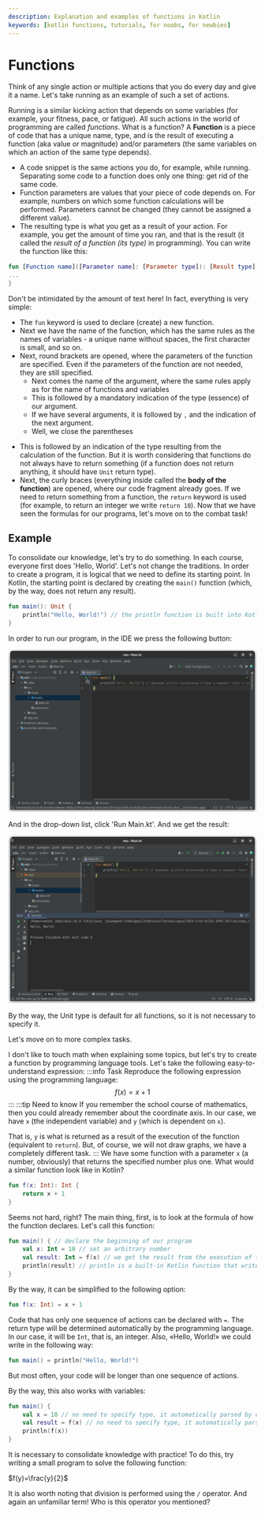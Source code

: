 ```yaml
---
description: Explanation and examples of functions in Kotlin
keywords: [kotlin functions, tutorials, for noobs, for newbies]
---
```

# Functions
Think of any single action or multiple actions that you do every day and give it a name. Let's take running as an example of such a set of actions.

Running is a similar kicking action that depends on some variables (for example, your fitness, pace, or fatigue).
All such actions in the world of programming are called *functions*.
What is a function? A **Function** is a piece of code that has a unique name, type, and is the result of executing a function
(aka value or magnitude) and/or parameters (the same variables on which an action of the same type depends).
* A code snippet is the same actions you do, for example, while running. Separating some code to a function does only one thing: get rid of the same code.
* Function parameters are values that your piece of code depends on. For example, numbers on which some function calculations will be performed. Parameters cannot be changed (they cannot be assigned a different value).
* The resulting type is what you get as a result of your action. For example, you get the amount of time you ran, and that is the result (it called the *result of a function (its type)* in programming).
  You can write the function like this:
```kotlin
fun [Function name]([Parameter name]: [Parameter type]): [Result type] {
...
}
```
Don't be intimidated by the amount of text here! In fact, everything is very simple:
- The `fun` keyword is used to declare (create) a new function.
- Next we have the name of the function, which has the same rules as the names of variables - a unique name without spaces, the first character is small, and so on.
- Next, round brackets are opened, where the parameters of the function are specified. Even if the parameters of the function are not needed, they are still specified.
  * Next comes the name of the argument, where the same rules apply as for the name of functions and variables
  * This is followed by a mandatory indication of the type (essence) of our argument.
  * If we have several arguments, it is followed by `,` and the indication of the next argument.
  * Well, we close the parentheses
* This is followed by an indication of the type resulting from the calculation of the function. But it is worth considering that functions do not always have to return something (if a function does not return anything, it should have `Unit` return type).
* Next, the curly braces (everything inside called the **body of the function**) are opened, where our code fragment already goes. If we need to return something from a function, the `return` keyword is used (for example, to return an integer we write `return 10`).
  Now that we have seen the formulas for our programs, let's move on to the combat task!
## Example
To consolidate our knowledge, let's try to do something.
In each course, everyone first does 'Hello, World'. Let's not change the traditions.
In order to create a program, it is logical that we need to define its starting point. In Kotlin, the starting point is declared by creating the `main()` function (which, by the way, does not return any result).
```kotlin
fun main(): Unit {
    println("Hello, World!") // the println function is built into Kotlin
}
```
In order to run our program, in the IDE we press the following button:

![run](images/ide_run_hello_world_1.png)

And in the drop-down list, click 'Run Main.kt'.
And we get the result:

![run1](images/ide_run_hello_world_2.png)

By the way, the Unit type is default for all functions, so it is not necessary to specify it.

Let's move on to more complex tasks.

I don't like to touch math when explaining some topics, but let's try to create a function by
programming language tools.
Let's take the following easy-to-understand expression:
:::info Task
Reproduce the following expression using the programming language:
$$
f(x)=x+1
$$
:::
:::tip Need to know
If you remember the school course of mathematics, then you could already remember about the coordinate axis.
In our case, we have `x` (the independent variable) and `y` (which is dependent on `x`).

That is, `y` is what is returned as a result of the execution of the function (equivalent to `return`).
But, of course, we will not draw graphs, we have a completely different task.
:::
We have some function with a parameter `x` (a number, obviously) that returns the specified number plus one.
What would a similar function look like in Kotlin?
```kotlin
fun f(x: Int): Int {
    return x + 1
}
```
Seems not hard, right? The main thing, first, is to look at the formula of how the function declares.
Let's call this function:
```kotlin
fun main() { // declare the beginning of our program
    val x: Int = 10 // set an arbitrary number
    val result: Int = f(x) // we get the result from the execution of the function
    println(result) // println is a built-in Kotlin function that writes text to the console. We have the text (result) from the execution of the function in the variable.
}
```
By the way, it can be simplified to the following option:
```kotlin
fun f(x: Int) = x + 1
```
Code that has only one sequence of actions can be declared with `=`. The return type will be determined automatically
by the programming language. In our case, it will be `Int`, that is, an integer.
Also, «Hello, World!» we could write in the following way:
```kotlin
fun main() = println("Hello, World!")
```

But most often, your code will be longer than one sequence of actions.

By the way, this also works with variables:
```kotlin
fun main() {
    val x = 10 // no need to specify type, it automatically parsed by compiler
    val result = f(x) // no need to specify type, it automatically parsed by compiler
    println(f(x))
}
```
It is necessary to consolidate knowledge with practice! To do this, try writing a small program to solve the following function:

$f(y)=\frac{y}{2}$

It is also worth noting that division is performed using the `/` operator.
And again an unfamiliar term! Who is this operator you mentioned?